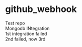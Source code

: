 # github_webhook

Test repo<br>
Mongodb INtegration<br>
1st integration failed<br>
2nd failed, now 3rd<br>

